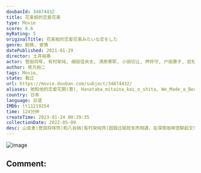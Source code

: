 ```yaml
---
doubanId: 34874432
title: 花束般的恋爱花束
type: Movie
score: 8.6
myRating: 5
originalTitle: 花束般的恋爱花束みたいな恋をした
genre: 剧情, 爱情
datePublished: 2021-01-29
director: 土井裕泰
actor: 菅田将晖, 有村架纯, 细田佳央太, 清原果耶, 小田切让, 押井守, 户田惠子, 岩松了, 小林薰, 韩英惠, 中崎敏, 小久保寿人, 泷内公美, 森优作, 古川琴音, 篠原悠伸, 八木亚里纱, 佐藤宽太, 岡部敬史, 萩原实里, 福山翔大, 萩原利久, 片山友希, 宇野祥平, 佐藤玲, 水泽绅吾, 穗志萌香, 池田良, 大下浩人, 铃木晋介, 金子清文, 高桥周平
author: 坂元裕二
tags: Movie, 
state: 看过
url: https://movie.douban.com/subject/34874432/
aliases: 她和他的恋爱花期(港), Hanataba_mitaina_koi_o_shita, We_Made_a_Beautiful_Bouquet, I_Fell_in_Love_Like_A_Flower_Bouquet, 爱如花束_恋恋不忘
country: 日本
language: 日语
IMDb: tt11219254
time: 124分钟
createTime: 2023-01-24 00:29:35
collectionDate: 2022-05-09
desc: 山音麦(菅田将晖饰)和八谷绢(有村架纯饰)因错过尾班车而相遇，在深夜咖啡馆聊起文学、电影和音乐，喜好竟奇蹟地相似，二人瞬间坠入爱河。他们毕业后开始一边兼职工作，一边开始同居生活，更一起养拾...
---
```


![image](p2868462052.jpg)

Comment: 
---

